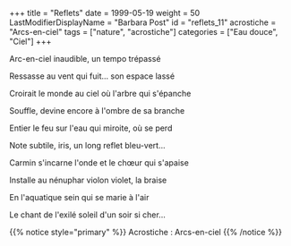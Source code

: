 +++
title = "Reflets"
date = 1999-05-19
weight = 50
LastModifierDisplayName = "Barbara Post"
id = "reflets_11"
acrostiche = "Arcs-en-ciel"
tags = ["nature", "acrostiche"]
categories = ["Eau douce", "Ciel"]
+++

Arc-en-ciel inaudible, un tempo trépassé

Ressasse au vent qui fuit... son espace lassé

Croirait le monde au ciel où l'arbre qui s'épanche

Souffle, devine encore à l'ombre de sa branche

Entier le feu sur l'eau qui miroite, où se perd

Note subtile, iris, un long reflet bleu-vert...

Carmin s'incarne l'onde et le chœur qui s'apaise

Installe au nénuphar violon violet, la braise

En l'aquatique sein qui se marie à l'air

Le chant de l'exilé soleil d'un soir si cher...

{{% notice style="primary" %}}
Acrostiche : Arcs-en-ciel
{{% /notice %}}
